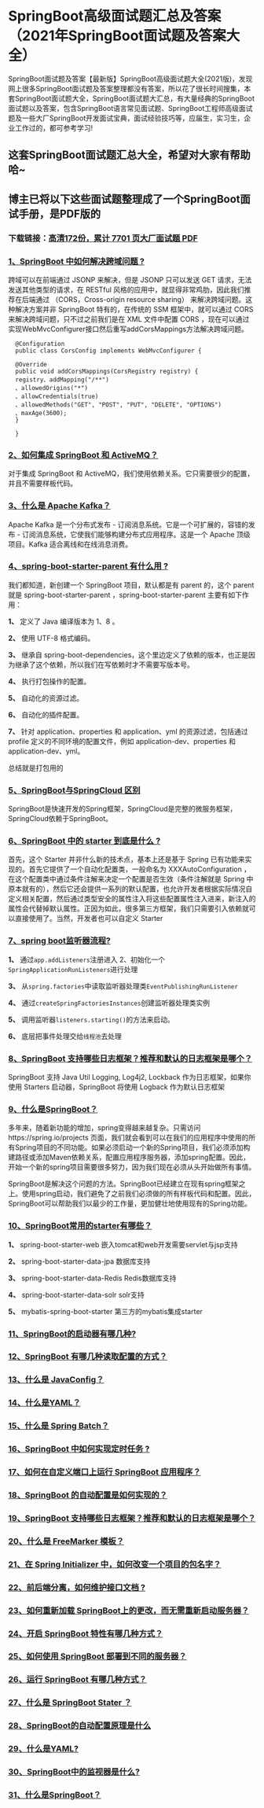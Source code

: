 # SpringBoot高级面试题汇总及答案（2021年SpringBoot面试题及答案大全）

SpringBoot面试题及答案【最新版】SpringBoot高级面试题大全(2021版)，发现网上很多SpringBoot面试题及答案整理都没有答案，所以花了很长时间搜集，本套SpringBoot面试题大全，SpringBoot面试题大汇总，有大量经典的SpringBoot面试题以及答案，包含SpringBoot语言常见面试题、SpringBoot工程师高级面试题及一些大厂SpringBoot开发面试宝典，面试经验技巧等，应届生，实习生，企业工作过的，都可参考学习!

## 这套SpringBoot面试题汇总大全，希望对大家有帮助哈~ 

## 博主已将以下这些面试题整理成了一个SpringBoot面试手册，是PDF版的

### 下载链接：[高清172份，累计 7701 页大厂面试题  PDF](https://github.com/javatechnorth/javanorth-itbooks/blob/master/docs/index.md)


### [1、SpringBoot 中如何解决跨域问题 ?](https://gitee.com/souyunku/NewDevBooks/blob/master/docs/SpringBoot/SpringBoot高级面试题汇总及答案（2021年SpringBoot面试题及答案大全）.md#1springboot-中如何解决跨域问题-)  


跨域可以在前端通过 JSONP 来解决，但是 JSONP 只可以发送 GET 请求，无法发送其他类型的请求，在 RESTful 风格的应用中，就显得非常鸡肋，因此我们推荐在后端通过 （CORS，Cross-origin resource sharing） 来解决跨域问题。这种解决方案并非 SpringBoot 特有的，在传统的 SSM 框架中，就可以通过 CORS 来解决跨域问题，只不过之前我们是在 XML 文件中配置 CORS ，现在可以通过实现WebMvcConfigurer接口然后重写addCorsMappings方法解决跨域问题。

```
  @Configuration
  public class CorsConfig implements WebMvcConfigurer {

  @Override
  public void addCorsMappings(CorsRegistry registry) {
  registry、addMapping("/**")
  、allowedOrigins("*")
  、allowCredentials(true)
  、allowedMethods("GET", "POST", "PUT", "DELETE", "OPTIONS")
  、maxAge(3600);
  }

  }
```


### [2、如何集成 SpringBoot 和 ActiveMQ？](https://gitee.com/souyunku/NewDevBooks/blob/master/docs/SpringBoot/SpringBoot高级面试题汇总及答案（2021年SpringBoot面试题及答案大全）.md#2如何集成-springboot-和-activemq)  


对于集成 SpringBoot 和 ActiveMQ，我们使用依赖关系。它只需要很少的配置，并且不需要样板代码。


### [3、什么是 Apache Kafka？](https://gitee.com/souyunku/NewDevBooks/blob/master/docs/SpringBoot/SpringBoot高级面试题汇总及答案（2021年SpringBoot面试题及答案大全）.md#3什么是-apache-kafka)  


Apache Kafka 是一个分布式发布 - 订阅消息系统。它是一个可扩展的，容错的发布 - 订阅消息系统，它使我们能够构建分布式应用程序。这是一个 Apache 顶级项目。Kafka 适合离线和在线消息消费。


### [4、spring-boot-starter-parent 有什么用 ?](https://gitee.com/souyunku/NewDevBooks/blob/master/docs/SpringBoot/SpringBoot高级面试题汇总及答案（2021年SpringBoot面试题及答案大全）.md#4spring-boot-starter-parent-有什么用-)  


我们都知道，新创建一个 SpringBoot 项目，默认都是有 parent 的，这个 parent 就是 spring-boot-starter-parent ，spring-boot-starter-parent 主要有如下作用：

**1、**  定义了 Java 编译版本为 1、8 。

**2、**  使用 UTF-8 格式编码。

**3、**  继承自 spring-boot-dependencies，这个里边定义了依赖的版本，也正是因为继承了这个依赖，所以我们在写依赖时才不需要写版本号。

**4、**  执行打包操作的配置。

**5、**  自动化的资源过滤。

**6、**  自动化的插件配置。

**7、**  针对 application、properties 和 application、yml 的资源过滤，包括通过 profile 定义的不同环境的配置文件，例如 application-dev、properties 和 application-dev、yml。

总结就是打包用的


### [5、SpringBoot与SpringCloud 区别](https://gitee.com/souyunku/NewDevBooks/blob/master/docs/SpringBoot/SpringBoot高级面试题汇总及答案（2021年SpringBoot面试题及答案大全）.md#5springboot与springcloud-区别)  


SpringBoot是快速开发的Spring框架，SpringCloud是完整的微服务框架，SpringCloud依赖于SpringBoot。


### [6、SpringBoot 中的 starter 到底是什么 ?](https://gitee.com/souyunku/NewDevBooks/blob/master/docs/SpringBoot/SpringBoot高级面试题汇总及答案（2021年SpringBoot面试题及答案大全）.md#6springboot-中的-starter-到底是什么-)  


首先，这个 Starter 并非什么新的技术点，基本上还是基于 Spring 已有功能来实现的。首先它提供了一个自动化配置类，一般命名为 XXXAutoConfiguration ，在这个配置类中通过条件注解来决定一个配置是否生效（条件注解就是 Spring 中原本就有的），然后它还会提供一系列的默认配置，也允许开发者根据实际情况自定义相关配置，然后通过类型安全的属性注入将这些配置属性注入进来，新注入的属性会代替掉默认属性。正因为如此，很多第三方框架，我们只需要引入依赖就可以直接使用了。当然，开发者也可以自定义 Starter


### [7、spring boot监听器流程?](https://gitee.com/souyunku/NewDevBooks/blob/master/docs/SpringBoot/SpringBoot高级面试题汇总及答案（2021年SpringBoot面试题及答案大全）.md#7spring-boot监听器流程)  


**1、** 通过`app.addListeners`注册进入 2、初始化一个`SpringApplicationRunListeners`进行处理

**3、** 从`spring.factories`中读取监听器处理类`EventPublishingRunListener`

**4、** 通过`createSpringFactoriesInstances`创建监听器处理类实例

**5、** 调用监听器`listeners.starting()`的方法来启动。

**6、** 底层把事件处理交给`线程池`去处理


### [8、SpringBoot 支持哪些日志框架？推荐和默认的日志框架是哪个？](https://gitee.com/souyunku/NewDevBooks/blob/master/docs/SpringBoot/SpringBoot高级面试题汇总及答案（2021年SpringBoot面试题及答案大全）.md#8springboot-支持哪些日志框架推荐和默认的日志框架是哪个)  


SpringBoot 支持 Java Util Logging, Log4j2, Lockback 作为日志框架，如果你使用 Starters 启动器，SpringBoot 将使用 Logback 作为默认日志框架


### [9、什么是SpringBoot？](https://gitee.com/souyunku/NewDevBooks/blob/master/docs/SpringBoot/SpringBoot高级面试题汇总及答案（2021年SpringBoot面试题及答案大全）.md#9什么是springboot)  


多年来，随着新功能的增加，spring变得越来越复杂。只需访问https://spring.io/projects 页面，我们就会看到可以在我们的应用程序中使用的所有Spring项目的不同功能。如果必须启动一个新的Spring项目，我们必须添加构建路径或添加Maven依赖关系，配置应用程序服务器，添加spring配置。因此，开始一个新的spring项目需要很多努力，因为我们现在必须从头开始做所有事情。

SpringBoot是解决这个问题的方法。SpringBoot已经建立在现有spring框架之上。使用spring启动，我们避免了之前我们必须做的所有样板代码和配置。因此，SpringBoot可以帮助我们以最少的工作量，更加健壮地使用现有的Spring功能。


### [10、SpringBoot常用的starter有哪些？](https://gitee.com/souyunku/NewDevBooks/blob/master/docs/SpringBoot/SpringBoot高级面试题汇总及答案（2021年SpringBoot面试题及答案大全）.md#10springboot常用的starter有哪些)  


**1、** spring-boot-starter-web 嵌入tomcat和web开发需要servlet与jsp支持

**2、** spring-boot-starter-data-jpa 数据库支持

**3、** spring-boot-starter-data-Redis Redis数据库支持

**4、** spring-boot-starter-data-solr solr支持

**5、** mybatis-spring-boot-starter 第三方的mybatis集成starter


### [11、SpringBoot的启动器有哪几种?](https://gitee.com/souyunku/NewDevBooks/blob/master/docs/SpringBoot/SpringBoot高级面试题汇总及答案（2021年SpringBoot面试题及答案大全）.md#11springboot的启动器有哪几种)  

### [12、SpringBoot 有哪几种读取配置的方式？](https://gitee.com/souyunku/NewDevBooks/blob/master/docs/SpringBoot/SpringBoot高级面试题汇总及答案（2021年SpringBoot面试题及答案大全）.md#12springboot-有哪几种读取配置的方式)  

### [13、什么是 JavaConfig？](https://gitee.com/souyunku/NewDevBooks/blob/master/docs/SpringBoot/SpringBoot高级面试题汇总及答案（2021年SpringBoot面试题及答案大全）.md#13什么是-javaconfig)  

### [14、什么是YAML？](https://gitee.com/souyunku/NewDevBooks/blob/master/docs/SpringBoot/SpringBoot高级面试题汇总及答案（2021年SpringBoot面试题及答案大全）.md#14什么是yaml)  

### [15、什么是 Spring Batch？](https://gitee.com/souyunku/NewDevBooks/blob/master/docs/SpringBoot/SpringBoot高级面试题汇总及答案（2021年SpringBoot面试题及答案大全）.md#15什么是-spring-batch)  

### [16、SpringBoot 中如何实现定时任务 ?](https://gitee.com/souyunku/NewDevBooks/blob/master/docs/SpringBoot/SpringBoot高级面试题汇总及答案（2021年SpringBoot面试题及答案大全）.md#16springboot-中如何实现定时任务-)  

### [17、如何在自定义端口上运行 SpringBoot 应用程序？](https://gitee.com/souyunku/NewDevBooks/blob/master/docs/SpringBoot/SpringBoot高级面试题汇总及答案（2021年SpringBoot面试题及答案大全）.md#17如何在自定义端口上运行-springboot-应用程序)  

### [18、SpringBoot 的自动配置是如何实现的？](https://gitee.com/souyunku/NewDevBooks/blob/master/docs/SpringBoot/SpringBoot高级面试题汇总及答案（2021年SpringBoot面试题及答案大全）.md#18springboot-的自动配置是如何实现的)  

### [19、SpringBoot 支持哪些日志框架？推荐和默认的日志框架是哪个？](https://gitee.com/souyunku/NewDevBooks/blob/master/docs/SpringBoot/SpringBoot高级面试题汇总及答案（2021年SpringBoot面试题及答案大全）.md#19springboot-支持哪些日志框架推荐和默认的日志框架是哪个)  

### [20、什么是 FreeMarker 模板？](https://gitee.com/souyunku/NewDevBooks/blob/master/docs/SpringBoot/SpringBoot高级面试题汇总及答案（2021年SpringBoot面试题及答案大全）.md#20什么是-freemarker-模板)  

### [21、在 Spring Initializer 中，如何改变一个项目的包名字？](https://gitee.com/souyunku/NewDevBooks/blob/master/docs/SpringBoot/SpringBoot高级面试题汇总及答案（2021年SpringBoot面试题及答案大全）.md#21在-spring-initializer-中如何改变一个项目的包名字)  

### [22、前后端分离，如何维护接口文档 ?](https://gitee.com/souyunku/NewDevBooks/blob/master/docs/SpringBoot/SpringBoot高级面试题汇总及答案（2021年SpringBoot面试题及答案大全）.md#22前后端分离如何维护接口文档-)  

### [23、如何重新加载 SpringBoot上的更改，而无需重新启动服务器？](https://gitee.com/souyunku/NewDevBooks/blob/master/docs/SpringBoot/SpringBoot高级面试题汇总及答案（2021年SpringBoot面试题及答案大全）.md#23如何重新加载-springboot上的更改而无需重新启动服务器)  

### [24、开启 SpringBoot 特性有哪几种方式？](https://gitee.com/souyunku/NewDevBooks/blob/master/docs/SpringBoot/SpringBoot高级面试题汇总及答案（2021年SpringBoot面试题及答案大全）.md#24开启-springboot-特性有哪几种方式)  

### [25、如何使用 SpringBoot 部署到不同的服务器？](https://gitee.com/souyunku/NewDevBooks/blob/master/docs/SpringBoot/SpringBoot高级面试题汇总及答案（2021年SpringBoot面试题及答案大全）.md#25如何使用-springboot-部署到不同的服务器)  

### [26、运行 SpringBoot 有哪几种方式？](https://gitee.com/souyunku/NewDevBooks/blob/master/docs/SpringBoot/SpringBoot高级面试题汇总及答案（2021年SpringBoot面试题及答案大全）.md#26运行-springboot-有哪几种方式)  

### [27、什么是 SpringBoot Stater ？](https://gitee.com/souyunku/NewDevBooks/blob/master/docs/SpringBoot/SpringBoot高级面试题汇总及答案（2021年SpringBoot面试题及答案大全）.md#27什么是-springboot-stater-)  

### [28、SpringBoot的自动配置原理是什么](https://gitee.com/souyunku/NewDevBooks/blob/master/docs/SpringBoot/SpringBoot高级面试题汇总及答案（2021年SpringBoot面试题及答案大全）.md#28springboot的自动配置原理是什么)  

### [29、什么是YAML?](https://gitee.com/souyunku/NewDevBooks/blob/master/docs/SpringBoot/SpringBoot高级面试题汇总及答案（2021年SpringBoot面试题及答案大全）.md#29什么是yaml)  

### [30、SpringBoot中的监视器是什么?](https://gitee.com/souyunku/NewDevBooks/blob/master/docs/SpringBoot/SpringBoot高级面试题汇总及答案（2021年SpringBoot面试题及答案大全）.md#30springboot中的监视器是什么)  

### [31、什么是SpringBoot？](https://gitee.com/souyunku/NewDevBooks/blob/master/docs/SpringBoot/SpringBoot高级面试题汇总及答案（2021年SpringBoot面试题及答案大全）.md#31什么是springboot)  






